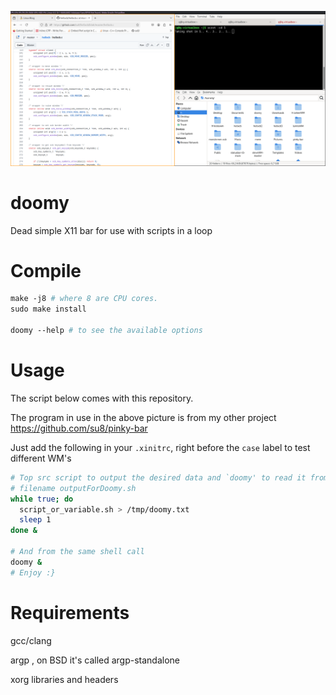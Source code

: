 ![](https://raw.githubusercontent.com/su8/hellxcb/master/1pic.png)

# doomy

Dead simple X11 bar for use with scripts in a loop

# Compile

```makefile
make -j8 # where 8 are CPU cores.
sudo make install

doomy --help # to see the available options
```

# Usage

The script below comes with this repository.

The program in use in the above picture is from my other project https://github.com/su8/pinky-bar

Just add the following in your `.xinitrc`, right before the `case` label to test different WM's

```bash
# Top src script to output the desired data and `doomy' to read it from /tmp/doomy.txt
# filename outputForDoomy.sh
while true; do 
  script_or_variable.sh > /tmp/doomy.txt
  sleep 1
done &

# And from the same shell call
doomy &
# Enjoy :}
```

# Requirements

gcc/clang

argp , on BSD it's called argp-standalone

xorg libraries and headers
